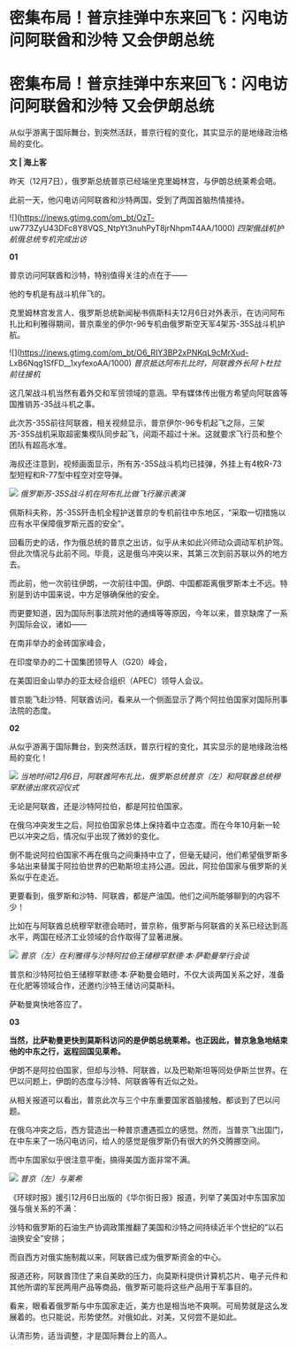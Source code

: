# 密集布局！普京挂弹中东来回飞：闪电访问阿联酋和沙特 又会伊朗总统

# 密集布局！普京挂弹中东来回飞：闪电访问阿联酋和沙特 又会伊朗总统

从似乎游离于国际舞台，到突然活跃，普京行程的变化，其实显示的是地缘政治格局的变化。

**文 | 海上客**

昨天（12月7日），俄罗斯总统普京已经端坐克里姆林宫，与伊朗总统莱希会晤。

此前一天，他闪电访问阿联酋和沙特两国，受到了两国首脑热情接待。

![](https://inews.gtimg.com/om_bt/OzT-
uw773ZyU43DFc8Y8VQS_NtpYt3nuhPyT8jrNhpmT4AA/1000) _四架俄战机护航俄总统专机完成出访_

**01**

普京访问阿联酋和沙特，特别值得关注的点在于——

他的专机是有战斗机伴飞的。

克里姆林宫发言人、俄罗斯总统新闻秘书佩斯科夫12月6日对外表示，在访问阿布扎比和利雅得期间，普京乘坐的伊尔-96专机由俄罗斯空天军4架苏-35S战斗机护航。

![](https://inews.gtimg.com/om_bt/O6_RIY3BP2xPNKqL9cMrXud-
LxB6Nqg1SfFD__1xyfexoAA/1000) _普京抵达阿布扎比时，阿联酋外长阿卜杜拉前往接机_

这几架战斗机当然有着外交和军贸领域的意涵。早有媒体传出俄方希望向阿联酋等国推销苏-35战斗机之事。

此次苏-35S前往阿联酋，相关视频显示，普京伊尔-96专机起飞之际，三架苏-35S战机采取超密集楔队同步起飞，间距不超过十米。这就要求飞行员和整个团队有超高水准。

海叔还注意到，视频画面显示，所有苏-35S战斗机均已挂弹，外挂上有4枚R-73型短程和R-77型中程空对空导弹。

![](https://inews.gtimg.com/om_bt/OqPjR1m7VU5VrUM7_WuM_XHyuYeLfTNjSEA74QpnW4jekAA/1000)
_俄罗斯苏-35S战斗机在阿布扎比做飞行展示表演_

佩斯科夫称，苏-35S歼击机全程护送普京的专机前往中东地区，“采取一切措施以应有水平保障俄罗斯元首的安全”。

回看历史的话，作为俄总统的普京之出访，似乎从未如此兴师动众调动军机护驾。但此次情况与此前不同。毕竟，这是俄乌冲突以来，其第三次到前苏联以外的地方去。

而此前，他一次前往伊朗，一次前往中国。伊朗、中国都距离俄罗斯本土不远。特别是到访中国来说，中方足够确保他的安全。

而更要知道，因为国际刑事法院对他的通缉等等原因，今年以来，普京缺席了一系列国际会议，诸如——

在南非举办的金砖国家峰会，

在印度举办的二十国集团领导人（G20）峰会，

在美国旧金山举办的亚太经合组织（APEC）领导人会议。

普京能飞赴沙特、阿联酋访问，看来从一个侧面显示了两个阿拉伯国家对国际刑事法院的态度。

**02**

从似乎游离于国际舞台，到突然活跃，普京行程的变化，其实显示的是地缘政治格局的变化！

![](https://inews.gtimg.com/om_bt/OQF1aPFHoYfY2U9CqfcOsYKcm4yz7JOZW9JaAcksh6DQwAA/1000)
_当地时间12月6日，阿联酋阿布扎比，俄罗斯总统普京（左）和阿联酋总统穆罕默德出席欢迎仪式_

无论是阿联酋，还是沙特阿拉伯，都是阿拉伯国家。

在俄乌冲突发生之后，阿拉伯国家总体上保持着中立态度。而在今年10月新一轮巴以冲突之后，情况似乎出现了微妙的变化。

倒不能说阿拉伯国家不再在俄乌之间秉持中立了，但毫无疑问，他们希望俄罗斯多多站出来替属于阿拉伯世界的巴勒斯坦主持公道。因此，阿拉伯国家与俄罗斯的关系似乎在走近。

更要看到，俄罗斯和沙特、阿联酋，都是产油国。他们之间所能够聊到的内容不少！

比如在与阿联酋总统穆罕默德会晤时，普京称，俄罗斯与阿联酋的关系已经达到高水平，两国在经济工业领域的合作取得了显著进展。

![](https://inews.gtimg.com/om_bt/OW4Z2mIlX2RlqsQbysqypJhA1l36ldsT3K44WWpF5XiZ8AA/1000)
_普京（左）在利雅得与沙特阿拉伯王储穆罕默德·本·萨勒曼举行会谈_

普京和沙特阿拉伯王储穆罕默德·本·萨勒曼会晤时，不仅大谈两国关系之好，准备在化肥等领域合作，还邀约沙特王储访问莫斯科。

萨勒曼爽快地答应了。

**03**

**当然，比萨勒曼更快到莫斯科访问的是伊朗总统莱希。也正因此，普京急急地结束他的中东之行，返程回国见莱希。**

伊朗不是阿拉伯国家，但却与沙特、阿联酋，以及巴勒斯坦等同处伊斯兰世界。在巴以问题上，伊朗的态度与沙特、阿联酋等有近似之处。

从相关报道可以看出，普京此次与三个中东重要国家首脑接触，都谈到了巴以问题。

在俄乌冲突之后，西方营造出一种普京遭遇孤立的感觉。然而，当普京飞出国门，在中东来了一场闪电访问，给人的感觉是俄罗斯仍有很大的外交腾挪空间。

而中东国家似乎很注意平衡，搞得美国方面非常不满。

![](https://inews.gtimg.com/om_bt/ON5MU1aPNjAfuJVi8oWHbbtrk0jmXVEtG2mMLCeiHmabsAA/1000)
_普京（左）与莱希_

《环球时报》援引12月6日出版的《华尔街日报》报道，列举了美国对中东国家加强与俄关系的不满：

沙特和俄罗斯的石油生产协调政策推翻了美国和沙特之间持续近半个世纪的“以石油换安全”安排；

而自西方对俄实施制裁以来，阿联酋已成为俄罗斯资金的中心。

报道还称，阿联酋顶住了来自美欧的压力，向莫斯科提供计算机芯片、电子元件和其他所谓的军民两用产品等商品，俄罗斯可能将这些产品用于军事目的。

看来，眼看着俄罗斯与中东国家走近，美方也是相当地不爽啊。可局势就是这么发展着的。也只能说，形势使然。对俄如此，对美，又何尝不是如此。

认清形势，适当调整，才是国际舞台上的高人。

